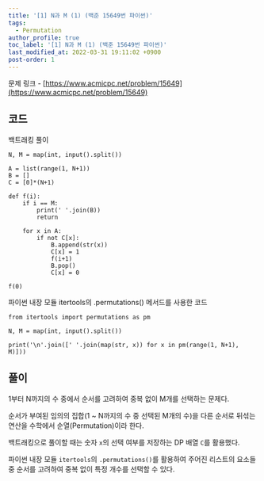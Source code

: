 ```yaml
---
title: '[1] N과 M (1) (백준 15649번 파이썬)'
tags:
  - Permutation
author_profile: true
toc_label: '[1] N과 M (1) (백준 15649번 파이썬)'
last_modified_at: 2022-03-31 19:11:02 +0900
post-order: 1
---
```


문제 링크 - [https://www.acmicpc.net/problem/15649](https://www.acmicpc.net/problem/15649)

## 코드
<p class=short>백트래킹 풀이</p>

```python::lineons
N, M = map(int, input().split())

A = list(range(1, N+1))
B = []
C = [0]*(N+1)

def f(i):
    if i == M:
        print(' '.join(B))
        return
    
    for x in A:
        if not C[x]:
            B.append(str(x))
            C[x] = 1
            f(i+1)
            B.pop()
            C[x] = 0

f(0)
```

<p class=short>파이썬 내장 모듈 <c>itertools</c>의 <c>.permutations()</c> 메서드를 사용한 코드

```python::lineons
from itertools import permutations as pm

N, M = map(int, input().split())

print('\n'.join([' '.join(map(str, x)) for x in pm(range(1, N+1), M)]))
```

## 풀이
1부터 N까지의 수 중에서 순서를 고려하여 중복 없이 M개를 선택하는 문제다.

순서가 부여된 임의의 집합(1 ~ N까지의 수 중 선택된 M개의 수)을 다른 순서로 뒤섞는 연산을 수학에서 순열(Permutation)이라 한다.

백트래킹으로 풀이할 때는 숫자 `x`의 선택 여부를 저장하는 DP 배열 `C`를 활용했다.

파이썬 내장 모듈 `itertools`의 `.permutations()`를 활용하여 주어진 리스트의 요소들 중 순서를 고려하여 중복 없이 특정 개수를 선택할 수 있다.
